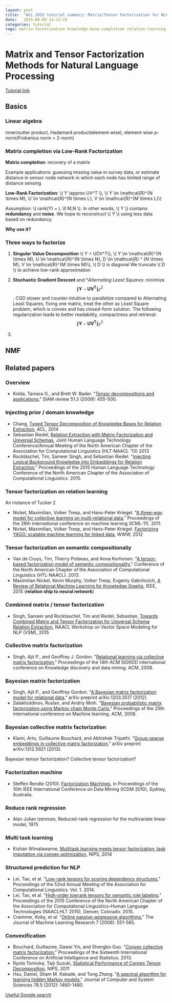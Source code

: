 ```yaml
---
layout: post
title:  "ACL 2015 tutorial summary: Matrix/Tensor Factorization for NLP"
date:   2015-09-09 14:12:19
categories: tutorial
tags: matrix-factorization knowledge-base-completion relation-learning
---
```



# Matrix and Tensor Factorization Methods for Natural Language Processing

[Tutorial link](http://acl2015.org/tutorials-t5.html)

## Basics

### Linear algebra

inner/outter product, Hadamard product(element-wise), element-wise p-norm(Frobenius norm = 2-norm)

### Matrix completion via Low-Rank Factorization

**Matrix completion**: recovery of a matrix

Example applications: guessing missing value in survey data, or estimate distance in sensor node network in which each node has limited range of distance sensing

**Low-Rank Factorization**: \\( Y \approx UV^T \\), \\( Y \in \mathcal{R}^{N \times M}, U \in \mathcal{R}^{N \times L}, V \in \mathcal{R}^{M \times L}\\)

Assumption: \\( rank(Y) = L \ll M,N \\). In other words, \\( Y \\) contains **redundancy** and **noise**. We hope to reconstruct \\( Y \\) using less data based on redundancy.

**Why use it?**


### Three ways to factorize

1. **Singular Value Decomposition**
   \\( Y = UDV^T\\), \\( Y \in \mathcal{R}^{N \times M}, U \in \mathcal{R}^{N \times N}, D \in \mathcal{R} ^ {N \times M}, V \in \mathcal{R}^{M \times M}\\), \\( D \\) is diagonal
   We truncate \\( D \\) to achieve low-rank approximation

2. **Stochastic Gradient Descent** and **Alternating Least Squares*: minimize $$ \left\| \mathbf{Y} - \mathbf{U} \mathbf{V^T} \right\|_F^2 $$.
   CGD slower and counter-intuitive to parallelize compared to Alternating Least Squares, fixing one matrix, treat the other as Least Square problem, which is convex and has closed-form solution.
   The following regularization leads to better readability, compactness and retrieval: $$ \left\| \mathbf{Y} - \mathbf{U} \mathbf{V^T} \right\|_F^2 $$
3. 
##

## NMF


## Related papers

### Overview

- Kolda, Tamara G., and Brett W. Bader. "[Tensor decompositions and applications.](http://epubs.siam.org/doi/pdf/10.1137/07070111X)" SIAM review 51.3 (2009): 455-500.


### Injecting prior / domain knowledge

- Chang, [Typed Tensor Decomposition of Knowledge Bases for Relation Extraction](http://research.microsoft.com/apps/pubs/default.aspx?id=226677), ACL, 2014
- Sebastian Riedel, [Relation Extraction with Matrix Factorization and Universal Schemas](https://people.cs.umass.edu/~lmyao/papers/univ-schema-tacl.pdf), Joint Human Language Technology Conference/Annual Meeting of the North American Chapter of the Association for Computational Linguistics (HLT-NAACL '13) 2013 
- Rocktäschel, Tim, Sameer Singh, and Sebastian Riedel. "[Injecting Logical Background Knowledge into Embeddings for Relation Extraction.](http://rockt.github.io/pdf/rocktaschel2015injecting.pdf)" Proceedings of the 2015 Human Language Technology Conference of the North American Chapter of the Association of Computational Linguistics. 2015.


### Tensor factorization on relation learning

An instance of Tucker 2

- Nickel, Maximilian, Volker Tresp, and Hans-Peter Kriegel. "[A three-way model for collective learning on multi-relational data.](http://www.cip.ifi.lmu.de/~nickel/data/paper-icml2011.pdf)" Proceedings of the 28th international conference on machine learning (ICML-11). 2011.
- Nickel, Maximilian, Volker Tresp, and Hans-Peter Kriegel. [Factorizing YAGO: scalable machine learning for linked data](http://www.dbs.ifi.lmu.de/~tresp/papers/p271.pdf), WWW, 2012

### Tensor factorization on semantic compositionaliy

- Van de Cruys, Tim, Thierry Poibeau, and Anna Korhonen. "[A tensor-based factorization model of semantic compositionality.](http://www.aclweb.org/anthology/N13-1134.pdf)" Conference of the North American Chapter of the Association of Computational Linguistics (HTL-NAACL). 2013.
- Maximilian Nickel, Kevin Murphy, Volker Tresp, Evgeniy Gabrilovich,  [A Review of Relational Machine Learning for Knowledge Graphs](http://arxiv.org/pdf/1503.00759v2.pdf), IEEE, 2015 (**relation ship to neural network**)

### Combined matrix / tensor factorization

- Singh, Sameer and Rocktaschel, Tim and Riedel, Sebastian, [Towards Combined Matrix and Tensor Factorization for Universal Schema Relation Extraction](http://rockt.github.io/pdf/singh2015towards.pdf), NAACL Workshop on Vector Space Modeling for NLP (VSM), 2015


### Collective matrix factorization

- Singh, Ajit P., and Geoffrey J. Gordon. "[Relational learning via collective matrix factorization.](http://www.cs.cmu.edu/~ggordon/singh-gordon-kdd-factorization.pdf)" Proceedings of the 14th ACM SIGKDD international conference on Knowledge discovery and data mining. ACM, 2008.


### Bayesian matrix factorization

- Singh, Ajit P., and Geoffrey Gordon. "[A Bayesian matrix factorization model for relational data.](http://www.cs.cmu.edu/~ggordon/singh-gordon-relational.pdf)" arXiv preprint arXiv:1203.3517 (2012).
- Salakhutdinov, Ruslan, and Andriy Mnih. "[Bayesian probabilistic matrix factorization using Markov chain Monte Carlo.](https://www.cs.toronto.edu/~amnih/papers/bpmf.pdf)" Proceedings of the 25th international conference on Machine learning. ACM, 2008.

### Bayesian collective matrix factorization

- Klami, Arto, Guillaume Bouchard, and Abhishek Tripathi. "[Group-sparse embeddings in collective matrix factorization.](http://arxiv.org/pdf/1312.5921.pdf)" arXiv preprint arXiv:1312.5921 (2013).

Bayesian tensor factorization?
Collective tensor factorization?


### Factorization machine

- Steffen Rendle (2010): [Factorization Machines](http://www.ismll.uni-hildesheim.de/pub/pdfs/Rendle2010FM.pdf), in Proceedings of the 10th IEEE International Conference on Data Mining (ICDM 2010), Sydney, Australia.


### Reduce rank regression

- Alan Julian Izenman, Reduced-rank regression for the multivariate linear model, 1975

### Multi task learning

- Kishan Wimalawarne, [Multitask learning meets tensor factorization: task imputation via convex optimization](http://papers.nips.cc/paper/5628-multitask-learning-meets-tensor-factorization-task-imputation-via-convex-optimization.pdf), NIPS, 2014

### Structured prediction for NLP

- Lei, Tao, et al. "[Low-rank tensors for scoring dependency structures.](http://www.anthology.aclweb.org/P/P14/P14-1130.pdf)" Proceedings of the 52nd Annual Meeting of the Association for Computational Linguistics. Vol. 1. 2014.
- Lei, Tao, et al. "[High-order lowrank tensors for semantic role labeling](https://people.csail.mit.edu/taolei/papers/naacl2015.pdf)." Proceedings of the 2015 Conference of the North American Chapter of the Association for Computational Linguistics–Human Language Technologies (NAACLHLT 2015), Denver, Colorado. 2015.
- Crammer, Koby, et al. "[Online passive-aggressive algorithms.](http://machinelearning.wustl.edu/mlpapers/paper_files/CrammerDKSS06.pdf)" The Journal of Machine Learning Research 7 (2006): 551-585.

### Convexification

- Bouchard, Guillaume, Dawei Yin, and Shengbo Guo. "[Convex collective matrix factorization.](http://www.jmlr.org/proceedings/papers/v31/bouchard13a.pdf)" Proceedings of the Sixteenth International Conference on Artificial Intelligence and Statistics. 2013.
- Ryota Tomioka, Taiji Suzuki, [Statistical Performance of Convex Tensor Decomposition](http://papers.nips.cc/paper/4453-statistical-performance-of-convex-tensor-decomposition.pdf), NIPS,  2011
- Hsu, Daniel, Sham M. Kakade, and Tong Zhang. "[A spectral algorithm for learning hidden Markov models.](http://colt2009.cs.mcgill.ca/papers/011.pdf)" Journal of Computer and System Sciences 78.5 (2012): 1460-1480.

[Useful Google search](https://www.google.com/#q=convex+penalty+sum+of+trace+norms)




